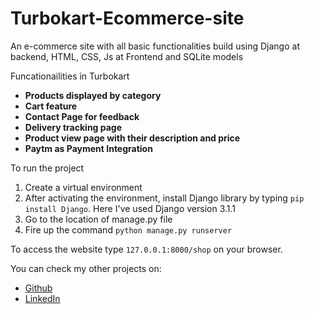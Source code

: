 # Turbokart-Ecommerce-site
An e-commerce site with all basic functionalities build using Django at backend, HTML, CSS, Js at Frontend and SQLite models

Funcationailities in Turbokart

* <b>Products displayed by category</b>
* <b>Cart feature</b>
* <b>Contact Page for feedback</b>
* <b>Delivery tracking page</b>
* <b>Product view page with their description and price</b>
* <b>Paytm as Payment Integration</b>

To run the project

1) Create a virtual environment
2) After activating the environment, install Django library by typing ```pip install Django```. Here I've used Django version 3.1.1
3) Go to the location of manage.py file
4) Fire up the command ```python manage.py runserver```

To access the website type ```127.0.0.1:8000/shop```  on your browser.

You can check my other projects on:
* [Github](https://github.com/riturajkush)
* [LinkedIn](https://www.linkedin.com/in/rajkush/)

